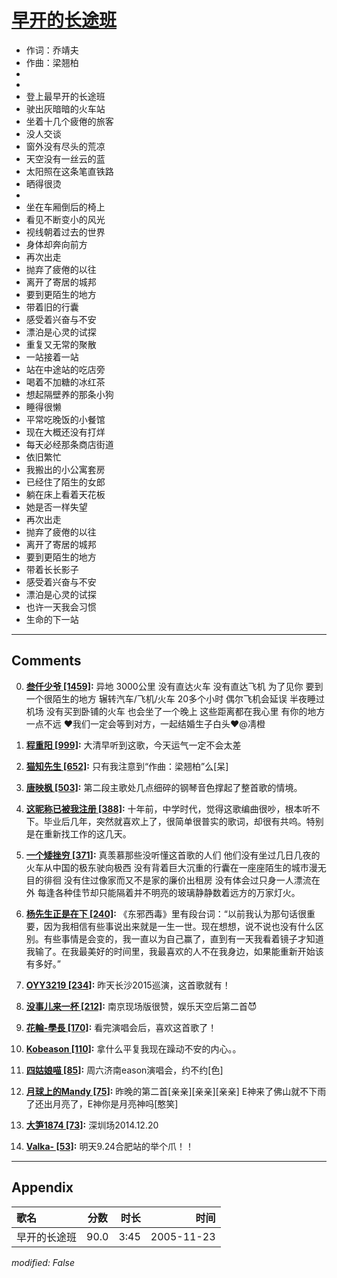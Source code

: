# [早开的长途班](https://music.163.com/song?id=66159)

* 作词：乔靖夫
* 作曲：梁翘柏
*
*
* 登上最早开的长途班
* 驶出灰暗暗的火车站
* 坐着十几个疲倦的旅客
* 没人交谈
* 窗外没有尽头的荒凉
* 天空没有一丝云的蓝
* 太阳照在这条笔直铁路
* 晒得很烫
* 
* 坐在车厢倒后的椅上
* 看见不断变小的风光
* 视线朝着过去的世界
* 身体却奔向前方
* 再次出走
* 抛弃了疲倦的以往
* 离开了寄居的城邦
* 要到更陌生的地方
* 带着旧的行囊
* 感受着兴奋与不安
* 漂泊是心灵的试探
* 重复又无常的聚散
* 一站接着一站
* 站在中途站的吃店旁
* 喝着不加糖的冰红茶
* 想起隔壁养的那条小狗
* 睡得很懒
* 平常吃晚饭的小餐馆
* 现在大概还没有打烊
* 每天必经那条商店街道
* 依旧繁忙
* 我搬出的小公寓套房
* 已经住了陌生的女郎
* 躺在床上看着天花板
* 她是否一样失望
* 再次出走
* 抛弃了疲倦的以往
* 离开了寄居的城邦
* 要到更陌生的地方
* 带着长长影子
* 感受着兴奋与不安
* 漂泊是心灵的试探
* 也许一天我会习惯
* 生命的下一站


---

## Comments
0. **[叁仟少爷 \[1459\]](https://music.163.com/#/user/home?id=278977803):** 异地 3000公里 没有直达火车 没有直达飞机 为了见你 要到一个很陌生的地方 辗转汽车/飞机/火车 20多个小时 偶尔飞机会延误 半夜睡过机场   没有买到卧铺的火车 也会坐了一个晚上 这些距离都在我心里 有你的地方一点不远 ❤️我们一定会等到对方，一起结婚生子白头❤️@凊橙

1. **[程重阳 \[999\]](https://music.163.com/#/user/home?id=15562110):** 大清早听到这歌，今天运气一定不会太差

2. **[猫知先生 \[652\]](https://music.163.com/#/user/home?id=2433870):** 只有我注意到“作曲：梁翘柏”么[呆]

3. **[唐映枫 \[503\]](https://music.163.com/#/user/home?id=233456):** 第二段主歌处几点细碎的钢琴音色撑起了整首歌的情境。

4. **[这昵称已被我注册 \[388\]](https://music.163.com/#/user/home?id=80214767):** 十年前，中学时代，觉得这歌编曲很吵，根本听不下。毕业后几年，突然就喜欢上了，很简单很普实的歌词，却很有共呜。特别是在重新找工作的这几天。

5. **[一个矮挫穷 \[371\]](https://music.163.com/#/user/home?id=57474151):** 真羡慕那些没听懂这首歌的人们 他们没有坐过几日几夜的火车从中国的极东驶向极西 没有背着巨大沉重的行囊在一座座陌生的城市漫无目的徘徊 没有住过像家而又不是家的廉价出租房 没有体会过只身一人漂流在外 每逢各种佳节却只能隔着并不明亮的玻璃静静数着远方的万家灯火。

6. **[杨先生正是在下 \[240\]](https://music.163.com/#/user/home?id=69070309):** 《东邪西毒》里有段台词：“以前我认为那句话很重要，因为我相信有些事说出来就是一生一世。现在想想，说不说也没有什么区别。有些事情是会变的，我一直以为自己赢了，直到有一天我看着镜子才知道我输了。在我最美好的时间里，我最喜欢的人不在我身边，如果能重新开始该有多好。”

7. **[OYY3219 \[234\]](https://music.163.com/#/user/home?id=2175899):** 昨天长沙2015巡演，这首歌就有！

8. **[没事儿来一杯 \[212\]](https://music.163.com/#/user/home?id=57834807):** 南京现场版很赞，娱乐天空后第二首😈

9. **[花輪-學長 \[170\]](https://music.163.com/#/user/home?id=39372145):** 看完演唱会后，喜欢这首歌了！

10. **[Kobeason \[110\]](https://music.163.com/#/user/home?id=47387008):** 拿什么平复我现在躁动不安的内心。。

11. **[四姑娘喵 \[85\]](https://music.163.com/#/user/home?id=89983890):** 周六济南eason演唱会，约不约[色]

12. **[月球上的Mandy \[75\]](https://music.163.com/#/user/home?id=99334251):** 昨晚的第二首[亲亲][亲亲][亲亲] E神来了佛山就不下雨了还出月亮了，E神你是月亮神吗[憨笑]

13. **[大笋1874 \[73\]](https://music.163.com/#/user/home?id=30202781):** 深圳场2014.12.20

14. **[Valka- \[53\]](https://music.163.com/#/user/home?id=97695352):** 明天9.24合肥站的举个爪！！



---

## Appendix

|歌名|分数|时长|时间|
|:---|:---:|---:|---:|
|早开的长途班|90.0|3:45|2005-11-23

*modified: False*